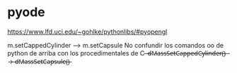 # pyode
https://www.lfd.uci.edu/~gohlke/pythonlibs/#pyopengl

m.setCappedCylinder --> m.setCapsule
No confundir los comandos oo de python de arriba con los procedimentales de C  ̶ ̶d̶M̶a̶s̶s̶S̶e̶t̶C̶a̶p̶p̶e̶d̶C̶y̶l̶i̶n̶d̶e̶r̶(̶)̶  --> ̶d̶M̶a̶s̶s̶S̶e̶t̶C̶a̶p̶s̶u̶l̶e̶(̶)̶
